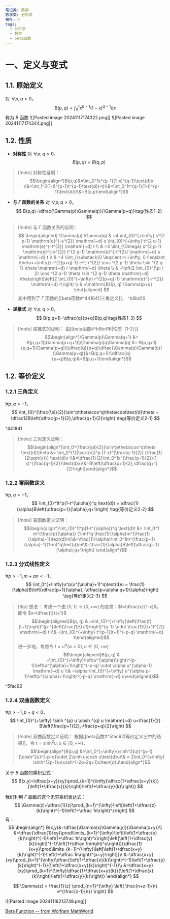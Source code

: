 ```yaml
---
笔记类: 数学
数学类: 分析学
根叶: 叶
tags:
  - 分析学
  - 数学
  - beta函数
---
```


# 一、定义与变式
## 1.1. 原始定义
对 $\forall p,q>0$，
$$
B(p,q)=\int_0^1x^{p-1}(1-x)^{q-1}\text{d}x \tag{定义1-1}
$$
称为 $B$ 函数
![[Pasted image 20241117174322.png]]
![[Pasted image 20241117174344.png]]
## 1.2. 性质
+ **对称性**
对 $\forall p,q>0$，
$$
B(p,q)=B(q,p)\tag{性质1-1}
$$
>[!note] 对称性证明：
>$$\begin{align*}B(p,q)&=\int_0^1x^{p-1}(1-x)^{q-1}\text{d}x \\&=\int_1^0(1-t)^{p-1}t^{q-1}\text{d}(-t)\\&=\int_0^1t^{q-1}(1-t)^{p-1}\text{d}t\\&=B(q,p)\end{align*}$$


+ **与 $\Gamma$ 函数的关系**
对 $\forall p,q>0$，
$$
B(p,q)=\dfrac{\Gamma(p)\Gamma(q)}{\Gamma(p+q)}\tag{性质1-2}
$$
>[!note] 与 $\Gamma$ 函数关系的证明：
>$$
\begin{aligned}
\Gamma(p) \Gamma(q) & =4 \int_{0}^{+\infty} s^{2 p-1} \mathrm{e}^{-s^{2}} \mathrm{~d} s \int_{0}^{+\infty} t^{2 q-1} \mathrm{e}^{-t^{2}} \mathrm{~d} t \\
& =4 \iint_{\Omega} s^{2 p-1} \mathrm{e}^{-s^{2}} t^{2 q-1} \mathrm{e}^{-t^{2}} \mathrm{~d} s \mathrm{~d} t \\
& =4 \iint_{\substack{0 \leqslant r<+\infty, 0 \leqslant \theta<+\infty}} r^{2(p+q)-1} e^{-r^{2}} \cos ^{2 p-1} \theta \sin ^{2 q-1} \theta \mathrm{~d} r \mathrm{~d} \theta \\
& =\left(2 \int_{0}^{\pi / 2} \cos ^{2 p-1} \theta \sin ^{2 q-1} \theta \mathrm{~d} \theta\right)\left(2 \int_{0}^{+\infty} r^{2(p+q)-1} \mathrm{e}^{-r^{2}} \mathrm{~d} r\right) \\
& =\mathrm{B}(p, q) \Gamma(p+q)
\end{aligned}
> $$
> 其中用到了 $\Gamma$ 函数的[[beta函数#^441841|三角定义]]。
 ^b8bd16
+ **递推式**
对 $\forall p,q>0$，
$$
B(p,q+1)=\dfrac{q}{p+q}B(p,q)\tag{性质1-3}
$$
>[!note] 递推式的证明：
> 由[[beta函数#^b8bd16|性质（1-2）]] $$\begin{align*}\Gamma(p)\Gamma(q+1) &= B(p,q+1)\Gamma(p+q+1)\\\Gamma(p)q\Gamma(q) &= B(p,q+1)(p,q+1)\Gamma(p+q)\\\dfrac{q}{p+q}\dfrac{\Gamma(p)\Gamma(q)}{\Gamma(p+q)}&=B(p,q+1)\\\dfrac{q}{p+q}B(p,q)&=B(p,q+1)\end{align*}$$

## 1.2. 等价定义
### 1.2.1 三角定义
$\forall p,q>-1$，
$$
\int_{0}^{\frac{\pi}{2}}\sin^p\theta\cos^q\theta\cdot\text{d}\theta = \dfrac12B\left(\dfrac{p+1}{2},\dfrac{q+1}{2}\right) \tag{等价定义2-1}
$$

^441841

>[!note] 三角定义证明：
>$$\begin{align*}\int_0^{\frac{\pi}{2}}\sin^p\theta\cos^q\theta \text{d}\theta &=  \int_0^{1}(\sqrt{x})^p (1-x)^{\frac{q-1}{2}} (\frac{1}{2\sqrt{x}}) \text{d}x \\&=\dfrac{1}{2}\int_0^1x^{\frac{p-1}{2}}(1-x)^{\frac{q-1}{2}}\text{d}x\\&=B\left(\dfrac{p+1}{2},\dfrac{q+1}{2}\right)\end{align*}$$

### 1.2.2 幂函数定义
$\forall p,q>-1$，
$$
\int_{0}^1t^p(1-t^{\alpha})^q \text{d}t = \dfrac{1}{\alpha}B\left(\dfrac{p+1}{\alpha},q+1\right) \tag{等价定义2-2}
$$
>[!note] 幂函数定义证明：
>  $$\begin{align*}\int_{0}^1t^p(1-t^{\alpha})^q \text{d}t &= \int_0^1 m^{\frac{p}{\alpha}} (1-m)^q \frac{1}{\alpha}m^{\frac{1}{\alpha}-1}\text{d}m\\&=\frac{1}{\alpha}\int_0^1m^{\frac{p+1}{\alpha}-1}(1-m)^q\text{d}m\\&=\frac{1}{\alpha}B\left(\dfrac{p+1}{\alpha},q+1\right) \end{align*}$$
### 1.2.3 分式线性定义
$\forall p>-1,m+\alpha n<-1$，
$$
\int_0^{+\infty}u^p(u^{\alpha}+1)^q\text{d}u = \frac{1}{\alpha}B\left(\dfrac{p+1}{\alpha},-\dfrac{p+\alpha q+1}{\alpha}\right) \tag{等价定义2-3}
$$
>[!tip] 想法：
>考虑一个由 $[0,1]\to[0,+\infty]$ 的变换：$t=\dfrac{x}{1-x}$，即令 $x=\dfrac{t}{t+1}$
$$\begin{aligned}B(p, q) & =\int_{0}^{+\infty}\left(\frac{t}{t+1}\right)^{p-1}\left(\frac{1}{t+1}\right)^{q-1} \cdot \frac{1}{(t+1)^{2}} \mathrm{~d} t \\& =\int_{0}^{+\infty} t^{p-1}(t+1)^{-p-q} \mathrm{~d} t\end{aligned}$$
进一步地，考虑令 $t=u^{\alpha}(\alpha>0), u \in[0,+\infty)$
$$\begin{aligned}B(p, q) & =\int_{0}^{+\infty}\left(u^{\alpha}\right)^{p-1}\left(u^{\alpha}+1\right)^{-p-q} \cdot \alpha u^{\alpha-1} \mathrm{~d} u \\& =\alpha \int_{0}^{+\infty} u^{\alpha p-1}\left(u^{\alpha}+1\right)^{-p-q} \mathrm{~d} u\end{aligned}$$

^5fac92

### 1.2.4 双曲函数定义
$\forall p>-1,p+q<0$，
$$
\int_{0}^{+\infty} \sinh ^{p} u \cosh ^{q} u \mathrm{~d} u=\frac{1}{2} B\left(\frac{p+1}{2},-\frac{p+q}{2}\right)
$$
>[!note] 双曲函数定义证明：
>根据[[beta函数#^5fac92|等价定义三中的结果]]，令 $t=\sinh^2 u,u \in [0,+\infty)$，
>$$\begin{align*}B(p,q) &=\int_0^{+\infty}(\sinh^2(u))^{p-1}(\cosh^2u)^{-p-q}\cdot 2\sinh u\cosh u\text{d}u\\& = 2\int_0^{+\infty} \sinh^{2p-1}u\cosh^{-2p-2q+1}u\text{d}u\end{align*}$$






关于 $B$ 函数的乘积公式：
$$
B(x,y)=\dfrac{x+y}{xy}\prod_{k=1}^{\infty}\dfrac{1+\dfrac{x+y}{k}}{\left(1+\dfrac{x}{k}\right)\left(1+\dfrac{y}{k}\right)}
$$

我们利用 $\Gamma$ 函数的这个无穷乘积表达式：
$$
\Gamma(z)=\dfrac{1}{z}\prod_{k=1}^{\infty}\left[\left(1+\dfrac{z}{k}\right)^{-1}\left(1+\dfrac 1n\right)^z\right]
$$
有：
$$
\begin{align*}
B(x,y)&=\dfrac{\Gamma(x)\Gamma(y)}{\Gamma(x+y)}\\
&=\dfrac{\dfrac{1}{xy}\prod\limits_{k=1}^{\infty}\left[\left(1+\dfrac{x}{k}\right)^{-1}\left(1+\dfrac 1n\right)^x\right]\left[\left(1+\dfrac{y}{k}\right)^{-1}\left(1+\dfrac 1n\right)^y\right]}{\dfrac{1}{x+y}\prod\limits_{k=1}^{\infty}\left[\left(1+\dfrac{x+y}{k}\right)^{-1}\left(1+\dfrac 1n\right)^{x+y}\right]}\\
&=\dfrac{x+y}{xy}\prod_{k=1}^{\infty}\dfrac{\left(1+\dfrac{x}{k}\right)^{-1}\left(1+\dfrac{y}{k}\right)^{-1}}{\left(1+\dfrac{x+y}{k}\right)^{-1}}\\
&=\dfrac{x+y}{xy}\prod_{k=1}^{\infty}\dfrac{1+\dfrac{x+y}{k}}{\left(1+\dfrac{x}{k}\right)\left(1+\dfrac{y}{k}\right)}
\end{align*}
$$
 

$$
\Gamma(z) = \frac{1}{z} \prod_{n=1}^{\infty} \left( \frac{n+z-1}{n} e^{\frac{z-1}{n}} \right)
$$





















![[Pasted image 20241118213749.png]]




[Beta Function -- from Wolfram MathWorld](https://mathworld.wolfram.com/BetaFunction.html)